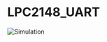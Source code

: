 # LPC2148_UART
![Simulation](https://user-images.githubusercontent.com/43054456/65871741-004d5100-e3ba-11e9-9830-ea4d8eb5a286.JPG)
